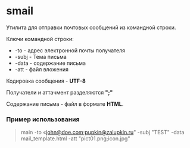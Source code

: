 # smail

Утилита для отправки почтовых сообщений из командной строки.

Ключи командной строки:

- \-to - адрес электронной почты получателя
- \-subj - Тема письма
- \-data - содержание письма
- \-att - файл вложения

Кодировка сообщения - **UTF-8**

Получатели и аттачмент разделяются **";"**

Содержание письма - файл в формате **HTML**.

### Пример использования

> main -to «john@doe.com;pupkin@zalupkin.ru" -subj "TEST" -data mail_template.html -att "pict01.png;icon.jpg"